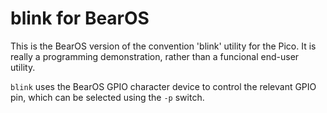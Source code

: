 # blink for BearOS

This is the BearOS version of the convention 'blink' utility for the Pico. It
is really a programming demonstration, rather than a funcional end-user
utility.

`blink` uses the BearOS GPIO character device to control the relevant GPIO pin,
which can be selected using the `-p` switch.


